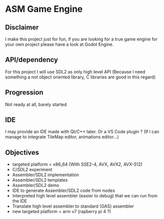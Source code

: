 # ASM Game Engine

## Disclaimer
I make this project just for fun, if you are looking for a true game engine for your own project please have a look at Godot Engine.

## API/dependency
For this project I will use SDL2 as only high level API (Because I need something a not object oriented library, C libraries are good in this regard)

## Progression
Not ready at all, barely started

## IDE
I may provide an IDE made with Qt/C++ later.
Or a VS Code plugin ? (If I can manage to integrate TileMap editor, animations editor...)

## Objectives
- targeted platform = x86_64 (With SSE2-4, AVX, AVX2, AVX-512)
- C/SDL2 experiment
- Assembler/SDL2 implementation
- Assembler/SDL2 templates
- Assembler/SDL2 demo
- IDE to generate Assembler/SDL2 code from nodes
- Interpreted high level assembler (easier to debug) that we can run from the IDE
- Translate high level assembler to standard (GAS) assembler
- new targeted platform = arm v7 (rapberry pi 4 ?)
